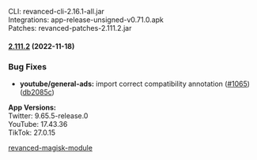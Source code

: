 CLI: revanced-cli-2.16.1-all.jar  
Integrations: app-release-unsigned-v0.71.0.apk  
Patches: revanced-patches-2.111.2.jar  

#### [2.111.2](https://github.com/revanced/revanced-patches/compare/v2.111.1...v2.111.2) (2022-11-18)
### Bug Fixes
* **youtube/general-ads:** import correct compatibility annotation ([#1065](https://github.com/revanced/revanced-patches/issues/1065)) ([db2085c](https://github.com/revanced/revanced-patches/commit/db2085c217311a8b7d45a01c03c6162bc60a9298))

  
**App Versions:**  
Twitter: 9.65.5-release.0  
YouTube: 17.43.36  
TikTok: 27.0.15  

[revanced-magisk-module](https://github.com/j-hc/revanced-magisk-module)  
